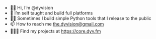 - 👋🏻 Hi, I’m @dyvision
- 👀 I’m self taught and build full platforms
- 👌🏻 Sometimes I build simple Python tools that I release to the public
- 📫 How to reach me the.dyvision@gmail.com
- 👨🏻‍💻 Find my projects at https://core.dyv.fm

